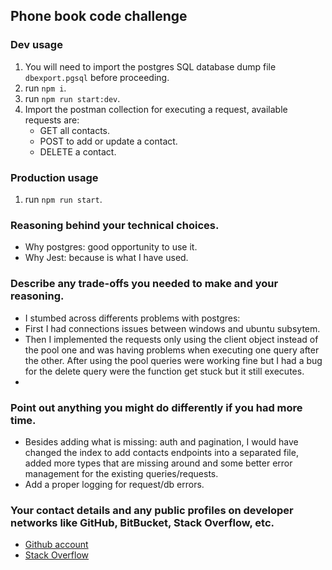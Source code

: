 ## Phone book code challenge

### Dev usage
1. You will need to import the postgres SQL database dump file `dbexport.pgsql` before proceeding.
2. run `npm i`.
3. run `npm run start:dev`.
4. Import the postman collection for executing a request, available requests are:
    - GET all contacts.
    - POST to add or update a contact.
    - DELETE a contact.
### Production usage
1. run `npm run start`.

### Reasoning behind your technical choices.
- Why postgres: good opportunity to use it.
- Why Jest: because is what I have used.

### Describe any trade-offs you needed to make and your reasoning.
- I stumbed across differents problems with postgres:
- First I had connections issues between windows and ubuntu subsytem.
- Then I implemented the requests only using the client object instead of the pool one and was having problems when executing one query after the other. After using the pool queries were working fine but I had a bug for the delete query were the function get stuck but it still executes.
- 

### Point out anything you might do differently if you had more time.
- Besides adding what is missing: auth and pagination, I would have changed the index to add contacts endpoints into a separated file, added more types that are missing around and some better error management for the existing queries/requests.
- Add a proper logging for request/db errors.

### Your contact details and any public profiles on developer networks like GitHub, BitBucket, Stack Overflow, etc.
- [Github account](https://github.com/emarchiol)
- [Stack Overflow](https://stackoverflow.com/users/2616590/emiliano)
